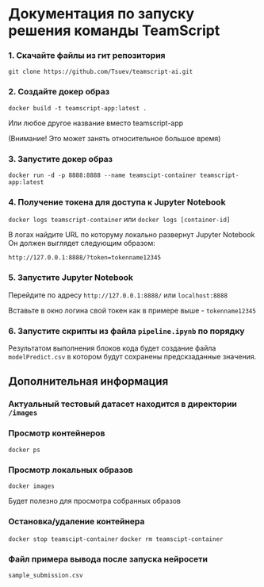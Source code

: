 # Документация по запуску решения команды TeamScript

### 1. Скачайте файлы из гит репозитория

`git clone https://github.com/Tsuev/teamscript-ai.git`

### 2. Создайте докер образ

`docker build -t teamscript-app:latest .` 

Или любое другое название вместо teamscript-app

(Внимание! Это может занять относительное большое время)

### 3. Запустите докер образ

`docker run -d -p 8888:8888 --name teamscipt-container teamscript-app:latest`

### 4. Получение токена для доступа к Jupyter Notebook

`docker logs teamscript-container`
или
`docker logs [container-id]`

В логах найдите URL по которуму локально развернут Jupyter Notebook
Он должен выглядет следующим образом:

`http://127.0.0.1:8888/?token=tokenname12345`

### 5. Запустите Jupyter Notebook

Перейдите по адресу `http://127.0.0.1:8888/` или `localhost:8888`

Вставьте в окно логина свой токен как в примере выше - `tokenname12345`


### 6. Запустите скрипты из файла `pipeline.ipynb` по порядку

Результатом выполнения блоков кода будет создание файла `modelPredict.csv` в котором будут сохранены предскзаданные значения.


## Дополнительная информация 

### Актуальный тестовый датасет находится в директории `/images`

### Просмотр контейнеров

`docker ps`

### Просмотр локальных образов

`docker images`

Будет полезно для просмотра собранных образов

### Остановка/удаление контейнера

`docker stop teamscipt-container`
`docker rm teamscipt-container`

### Файл примера вывода после запуска нейросети

`sample_submission.csv`